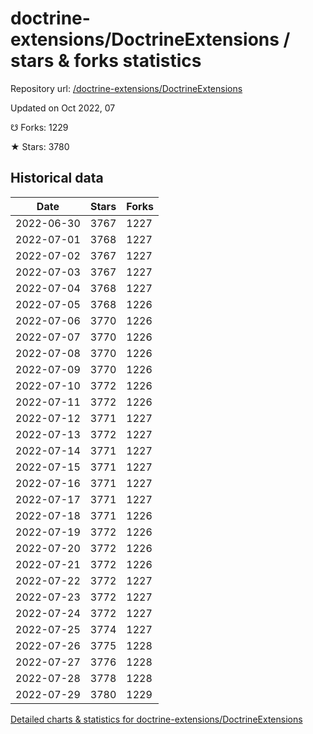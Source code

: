 # doctrine-extensions/DoctrineExtensions / stars & forks statistics

Repository url: [/doctrine-extensions/DoctrineExtensions](https://github.com/doctrine-extensions/DoctrineExtensions)

Updated on Oct 2022, 07

☋ Forks: 1229

★ Stars: 3780

## Historical data
| Date | Stars | Forks |
|------|-------|-------|
| 2022-06-30 | 3767 | 1227 | 
| 2022-07-01 | 3768 | 1227 | 
| 2022-07-02 | 3767 | 1227 | 
| 2022-07-03 | 3767 | 1227 | 
| 2022-07-04 | 3768 | 1227 | 
| 2022-07-05 | 3768 | 1226 | 
| 2022-07-06 | 3770 | 1226 | 
| 2022-07-07 | 3770 | 1226 | 
| 2022-07-08 | 3770 | 1226 | 
| 2022-07-09 | 3770 | 1226 | 
| 2022-07-10 | 3772 | 1226 | 
| 2022-07-11 | 3772 | 1226 | 
| 2022-07-12 | 3771 | 1227 | 
| 2022-07-13 | 3772 | 1227 | 
| 2022-07-14 | 3771 | 1227 | 
| 2022-07-15 | 3771 | 1227 | 
| 2022-07-16 | 3771 | 1227 | 
| 2022-07-17 | 3771 | 1227 | 
| 2022-07-18 | 3771 | 1226 | 
| 2022-07-19 | 3772 | 1226 | 
| 2022-07-20 | 3772 | 1226 | 
| 2022-07-21 | 3772 | 1226 | 
| 2022-07-22 | 3772 | 1227 | 
| 2022-07-23 | 3772 | 1227 | 
| 2022-07-24 | 3772 | 1227 | 
| 2022-07-25 | 3774 | 1227 | 
| 2022-07-26 | 3775 | 1228 | 
| 2022-07-27 | 3776 | 1228 | 
| 2022-07-28 | 3778 | 1228 | 
| 2022-07-29 | 3780 | 1229 | 


[Detailed charts & statistics for doctrine-extensions/DoctrineExtensions](https://reviewgithub.com/rep/doctrine-extensions/DoctrineExtensions)
